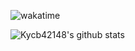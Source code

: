![wakatime](https://wakatime.com/badge/user/76898223-bdcf-4ad6-a5ff-8ad589e21792.svg)

<!--![WakaTime language stats](https://wakatime.com/share/@Kycb42148/c779a3da-5699-45e4-80c9-001ee5be75f4.svg)-->

![Kycb42148's github stats](https://github-readme-stats.vercel.app/api?username=Kycb42148&show_icons=true&theme=radical)

